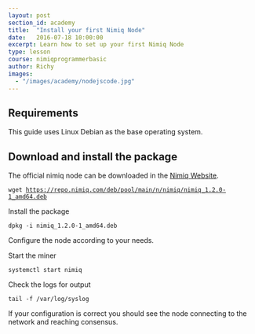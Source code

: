 ```yaml
---
layout: post
section_id: academy
title:  "Install your first Nimiq Node"
date:   2016-07-18 10:00:00
excerpt: Learn how to set up your first Nimiq Node
type: lesson
course: nimiqprogrammerbasic
author: Richy
images: 
  - "/images/academy/nodejscode.jpg"
---
```


## Requirements

This guide uses Linux Debian as the base operating system. 



## Download and install the package

The official nimiq node can be downloaded in the [Nimiq Website](https://nimiq.com/#downloads).

<code>wget https://repo.nimiq.com/deb/pool/main/n/nimiq/nimiq_1.2.0-1_amd64.deb</code>

Install the package 

<code>dpkg -i nimiq_1.2.0-1_amd64.deb</code>

Configure the node according to your needs.

Start the miner

<code>systemctl start nimiq</code>

Check the logs for output

<code>tail -f /var/log/syslog</code>

If your configuration is correct you should see the node connecting to the network and reaching consensus.